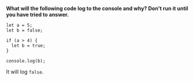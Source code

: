 **What will the following code log to the console and why? Don't run it until you have tried to answer.**

```
let a = 5;
let b = false;

if (a > 4) {
  let b = true;
}

console.log(b);
```

It will log `false`.
